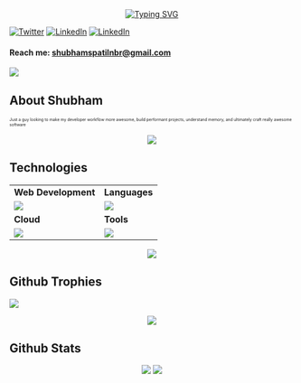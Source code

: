 <div style="text-align: center;"> 
 <a href="https://git.io/typing-svg"><img src="https://readme-typing-svg.herokuapp.com?font=Fira+Code&weight=500&size=24&pause=1000&color=3DF7D9&random=false&width=435&lines=Hi%2C+I+am+Shubham%F0%9F%91%8B%F0%9F%8F%BD;A+Web+Developer%F0%9F%9A%80;Let's+Connect!" alt="Typing SVG" /></a>
</div>

[![Twitter](https://skillicons.dev/icons?i=twitter)](https://x.com/shubhamsp1602)
[![LinkedIn](https://skillicons.dev/icons?i=linkedin)](https://www.linkedin.com/in/shubhmpatil/)
[![LinkedIn](https://skillicons.dev/icons?i=instagram)](https://www.instagram.com/notshubhm/)

#### Reach me: shubhamspatilnbr@gmail.com
  
![](https://komarev.com/ghpvc/?username=shubhampatil1602)
## About Shubham
<p style="font-size:7px;">
Just a guy looking to make my developer workflow more awesome, build performant projects, understand memory, and ultimately craft really awesome software 
</p>

<p align="center"><img src= 'https://capsule-render.vercel.app/api?type=rect&color=gradient&height=2.5'/></p>

## Technologies
 
<table>
<tr>
	<td><strong>Web Development</strong></td>
	<td><strong>Languages</strong></td>
</tr>
<tr>
		<td><img src = "https://skillicons.dev/icons?i=html,css,js,react,tailwind,nodejs,express,firebase,mongodb" ></td>
		<td><img src = "https://skillicons.dev/icons?i=javascript,java,c&theme=dark"></td>
</tr>
<tr>
	<td><strong>Cloud</strong></td>
	<td><strong>Tools</strong></td>
</tr>
<tr>
	<td><img src = "https://skillicons.dev/icons?i=docker,kubernetes,azure,netlify&theme=dark"></td>
	<td><img src = "https://skillicons.dev/icons?i=git,vscode,github,vim,githubactions&theme=dark"></td>
</tr>
</table>

<p align="center"><img src= 'https://capsule-render.vercel.app/api?type=rect&color=gradient&height=2.5'/></p>

## Github Trophies
![](https://github-profile-trophy.vercel.app/?username=shubhampatil1602&theme=nord&no-frame=false&no-bg=true&margin-w=4)

<p align="center"><img src= 'https://capsule-render.vercel.app/api?type=rect&color=gradient&height=2.5'/></p>

## Github Stats
<p style="display:flex; align=center; justify-content:center; ">
<img src="https://github-readme-stats.vercel.app/api?username=shubhampatil1602&theme=midnight-purple" style="margin-right:4px;">
<img src="https://streak-stats.demolab.com/?user=shubhampatil1602&theme=holi-theme">
</p>
														 
